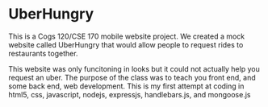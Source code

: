 # UberHungry
This is a Cogs 120/CSE 170 mobile website project. We created a mock website called UberHungry that would allow people to request rides to restaurants together.

This website was only funcitoning in looks but it could not actually help you request an uber. The purpose of the class was to teach you front end, and some back end, web development. This is my first attempt at coding in html5, css, javascript, nodejs, expressjs, handlebars.js, and mongoose.js 
